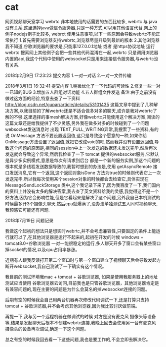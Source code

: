# cat
网页视频聊天室学习
webrtc 非本地使用的话需要的东西比较多, webrtc 与 java 没有关系,这里选择java做信令服务器,只是一种方式,可以用其他语言代替,网上的例子nodejs例子比较多, webrct 使用注意事项,以下一些原因会导致webrtc不能正常执行 1.首先需要浏览器支持webrtc,浏览器尽量升级到最新的版本 2.其他浏览器我不知道,谷歌浏览器的要求是,只能事127.0.0.1地址 或者 是https协议地址 运行webrtc 搜索网上其他例子会把一些其他代码混淆在一起,webrtc 只是调用浏览器内置的api,我这个代码中使用的websocket只是用来连接信令服务器,与webrtc没有关系.

2018年2月9日 17:23:23 提交内容 1.一对一对话 2.一对一文件传输

2018年3月1日 16:32:41 提交内容 1.稍微优化了一下代码的可读性 2.修复一些一对一已知的BUG 3.增加五人群组对话功能 4.五人群组文件发送  备注:由于之前没有做过这方面的经验,特意去查了一下资料 http://blog.csdn.net/gupar/article/details/53101435 这篇文章中提到了几种解决方案,以我目前的了解webrtc还是不适合做多对多的聊天,或许是我对webrtc了解的不够,这里选择的事mesh解决方案,好像webrtc只能使用这个解决方案,阅读的这篇文章还是给我提供了不少灵感,另外我在做多对多的时候碰到了一个问题 websocket发送消息时 出现 TEXT_FULL_WRITING异常,我搜索了一些资料,有的说 OnMessage 方法不要设置返回值,这只是导致这个愿意的一种,如果你给OnMessage方法设置了返回值,就把它改成void的吧,然而我并没有设置返回值,导致这个问题的原因是,相同的session中上一次发送的数据还未发送完毕,然后再次发送就会导致这个异常,然后我检查了一下 tomcat 提供的websocket服务,它默认是异步多实例模式,意思是每次有请求到后台 都是一个新的服务实例,那这个问题的根本就是多线程发送数据导致的,我暂时想到的办法是,使用 getAsyncRemote 接口发送消息,它有一个返回,这个返回对象isDone 方法为true的时候则代表它上一次发送完毕,所以我每次使用某个session对象的时候都会去检查它,具体实现在 MessageSendLockStorage 类中,这个我记录下来了,因为我百度了一下,我们国内的资料上并没有太多的解决答案,我去查了英文资料给我的灵感,我觉得这不是一个好方法,因为它会影响性能,但是它看起来是解决了这个问题,另外我自己本机测试的时候最多开3个摄像头聊天,然后cpu就爆满了,没办法单独测试五人同时视频聊天,我预感它可能还有问题.

2018年7月19日 问题记录

我做这个起初的想法只是想实时webrtc,并不会考虑兼容性,只要固定的条件上能运行就可以了,在其他浏览器是运行不起来的,起初在开发的时候 windows + tomcat8.0+谷歌浏览器 一对一能很稳定的运行,多人聊天开多了窗口会有某些窗口掉socket的情况,以及cpu占用率暴涨。

近期有人跟我反馈打开第二个窗口时与第一个窗口建立了视频聊天后会导致发起方断开websocket,我自己测试了一下确实有这个情况。

我目前的测试环境我mac + tomcat + 谷歌浏览器, 如果是使用我服务器上的地址测试应当使用 谷歌浏览器去访问,目前我也是只管谷歌浏览器，其他浏览器肯定是有兼容问题的,现在主要的问题是为什么会莫名的掉websocket连接的问题。

后期有空的时候我会自己用两台机器再次修改代码调试一下,还是打算只支持 tomcat + 谷歌浏览器,并不会考虑其他浏览器,因为我比较讨厌做前端。

再提一下,我与另一个远程机器在做调试的时候 对方是没有麦克风 摄像头等设备等,结果是发起聊天后根本不创建webrtc连接,我晚上回去会使用另一台有麦克风 摄像头的设备再次调试,确定一下这个问题。

总之有空的时候我回去看一下这些问题,我也是要工作的,不会立即去解决它。
